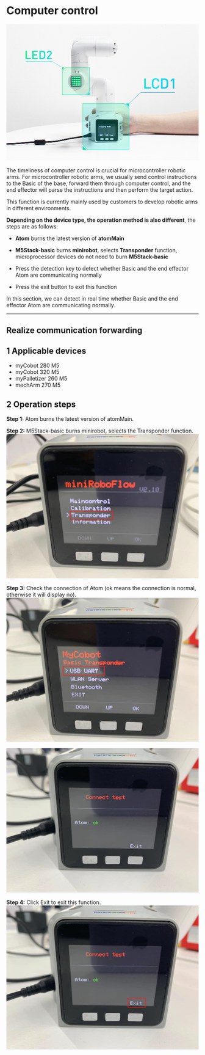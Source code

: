 # Computer control

![mycobot_led](../../../../resources/3-FunctionsAndApplications/5.3-FirmwareFunctionDescription/control/4.2.3-mycobot_led.png)

The timeliness of computer control is crucial for microcontroller robotic arms. For microcontroller robotic arms, we usually send control instructions to the Basic of the base, forward them through computer control, and the end effector will parse the instructions and then perform the target action.

This function is currently mainly used by customers to develop robotic arms in different environments.

**Depending on the device type, the operation method is also different**, the steps are as follows:

- **Atom** burns the latest version of **atomMain**

- **M5Stack-basic** burns **minirobot**, selects **Transponder** function, microprocessor devices do not need to burn **M5Stack-basic**

- Press the detection key to detect whether Basic and the end effector Atom are communicating normally

- Press the exit button to exit this function

In this section, we can detect in real time whether Basic and the end effector Atom are communicating normally.

---
## Realize communication forwarding

## 1 Applicable devices
- myCobot 280 M5
- myCobot 320 M5
- myPalletizer 260 M5
- mechArm 270 M5

## 2 Operation steps
**Step 1:** Atom burns the latest version of atomMain.

**Step 2:** M5Stack-basic burns minirobot, selects the Transponder function.
![mycobot_led](../../../../resources/3-FunctionsAndApplications/5.3-FirmwareFunctionDescription/control/c1.jpg)

**Step 3:** Check the connection of Atom (ok means the connection is normal, otherwise it will display no).
![mycobot_led](../../../../resources/3-FunctionsAndApplications/5.3-FirmwareFunctionDescription/control/c2.jpg)

![mycobot_led](../../../../resources/3-FunctionsAndApplications/5.3-FirmwareFunctionDescription/control/c3.jpg)

**Step 4:** Click Exit to exit this function.
![mycobot_led](../../../../resources/3-FunctionsAndApplications/5.3-FirmwareFunctionDescription/control/c4.jpg)